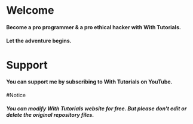 # Welcome
#### Become a pro programmer & a pro ethical hacker with With Tutorials.
#### Let the adventure begins.

# Support
#### You can support me by subscribing to With Tutorials on YouTube.

#Notice
##### You can modify With Tutorials website for free. But please don't edit or delete the original repository files.
